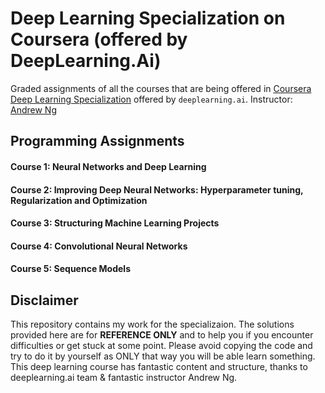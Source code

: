 # Deep Learning Specialization on Coursera (offered by DeepLearning.Ai)

Graded assignments of all the courses that are being offered in [Coursera Deep Learning Specialization](https://www.coursera.org/specializations/deep-learning) offered by `deeplearning.ai`.
Instructor: [Andrew Ng](http://www.andrewng.org/)

## Programming Assignments

#### Course 1: Neural Networks and Deep Learning

#### Course 2: Improving Deep Neural Networks: Hyperparameter tuning, Regularization and Optimization

#### Course 3: Structuring Machine Learning Projects

#### Course 4: Convolutional Neural Networks

#### Course 5: Sequence Models


## Disclaimer

This repository contains my work for the specializaion. The solutions provided here are for **REFERENCE ONLY** and to help you if you encounter difficulties or get stuck at some point. Please avoid copying the code and try to do it by yourself as ONLY that way you will be able learn something. This deep learning course has fantastic content and structure, thanks to deeplearning.ai team & fantastic instructor Andrew Ng.
